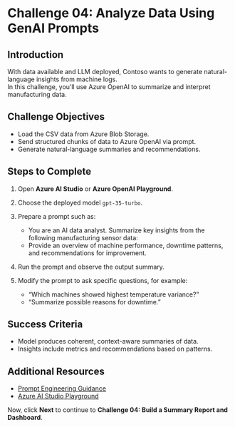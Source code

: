 # Challenge 04: Analyze Data Using GenAI Prompts

## Introduction
With data available and LLM deployed, Contoso wants to generate natural-language insights from machine logs.  
In this challenge, you’ll use Azure OpenAI to summarize and interpret manufacturing data.

## Challenge Objectives
- Load the CSV data from Azure Blob Storage.  
- Send structured chunks of data to Azure OpenAI via prompt.  
- Generate natural-language summaries and recommendations.

## Steps to Complete
1. Open **Azure AI Studio** or **Azure OpenAI Playground**.  

2. Choose the deployed model `gpt-35-turbo`.  

3. Prepare a prompt such as:  
   - You are an AI data analyst. Summarize key insights from the following manufacturing sensor data:
   - Provide an overview of machine performance, downtime patterns, and recommendations for improvement.

4. Run the prompt and observe the output summary.  

5. Modify the prompt to ask specific questions, for example:  
   - “Which machines showed highest temperature variance?”  
   - “Summarize possible reasons for downtime.”  

## Success Criteria
- Model produces coherent, context-aware summaries of data.  
- Insights include metrics and recommendations based on patterns.

## Additional Resources
- [Prompt Engineering Guidance](https://learn.microsoft.com/azure/ai-services/openai/concepts/prompt-engineering)
- [Azure AI Studio Playground](https://oai.azure.com/portal)

Now, click **Next** to continue to **Challenge 04: Build a Summary Report and Dashboard**.